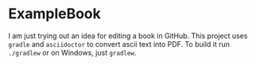 # ExampleBook
I am just trying out an idea for editing a book in GitHub. 
This project uses `gradle` and `asciidoctor` to convert ascii text into PDF.
To build it run `./gradlew` or on Windows, just `gradlew`.

